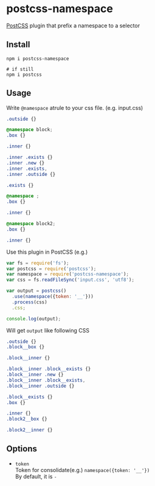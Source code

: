 # postcss-namespace

[PostCSS](https://github.com/postcss/postcss) plugin that prefix a namespace to a selector

## Install

```
npm i postcss-namespace

# if still
npm i postcss
```

## Usage

Write `@namespace` atrule to your css file.
(e.g. input.css)
```css
.outside {}

@namespace block;
.box {}

.inner {}

.inner .exists {}
.inner .new {}
.inner .exists,
.inner .outside {}

.exists {}

@namespace ;
.box {}

.inner {}

@namespace block2;
.box {}

.inner {}


```

Use this plugin in PostCSS
(e.g.)
```javascript
var fs = require('fs');
var postcss = require('postcss');
var namespace = require('postcss-namespace');
var css = fs.readFileSync('input.css', 'utf8');

var output = postcss()
  .use(namespace({token: '__'}))
  .process(css)
  .css;

console.log(output);
```

Will get `output` like following CSS

```css
.outside {}
.block__box {}

.block__inner {}

.block__inner .block__exists {}
.block__inner .new {}
.block__inner .block__exists,
.block__inner .outside {}

.block__exists {}
.box {}

.inner {}
.block2__box {}

.block2__inner {}
```

## Options

- `token`  
  Token for consolidate(e.g.) `namespace({token: '__'})`  
  By default, it is `-`

